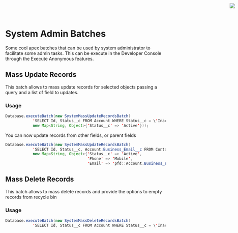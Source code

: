 <div style="text-align:right;top: 10px;position: absolute;right: 10px;" markdown="1">
	<img align="right" src="http://www.smsmt.com/hs-fs/hubfs/SMS_Logo-1.png?t=1490163156935&amp;width=300&amp;name=SMS_Logo-1.png"/>
</div>

# System Admin Batches #
Some cool apex batches that can be used by system administrator to facilitate some admin tasks. This can be execute in the Developer Console through the Execute Anonymous features.

## Mass Update Records ##
This batch allows to mass update records for selected objects passing a query and a list of field to updates. 
### Usage ###
```java
Database.executeBatch(new SystemMassUpdateRecordsBatch(
			'SELECT Id, Status__c FROM Account WHERE Status__c = \'Inactive'\',
			new Map<String, Object>{'Status__c' => 'Active'}));
```
You can now update records from other fields, or parent fields
```java
Database.executeBatch(new SystemMassUpdateRecordsBatch(
			'SELECT Id, Status__c, Account.Business_Email__c FROM Contact WHERE Status__c = \'Inactive'\',
			new Map<String, Object>{'Status__c' => 'Active',
									'Phone' => 'Mobile',
									'Email' => 'pfd::Account.Business_Email__c'}));
```
## Mass Delete Records ##
This batch allows to mass delete records and provide the options to empty records from recycle bin
### Usage ###
```java
Database.executeBatch(new SystemMassDeleteRecordsBatch(
			'SELECT Id, Status__c FROM Account WHERE Status__c = \'Inactive'\', true));
```
